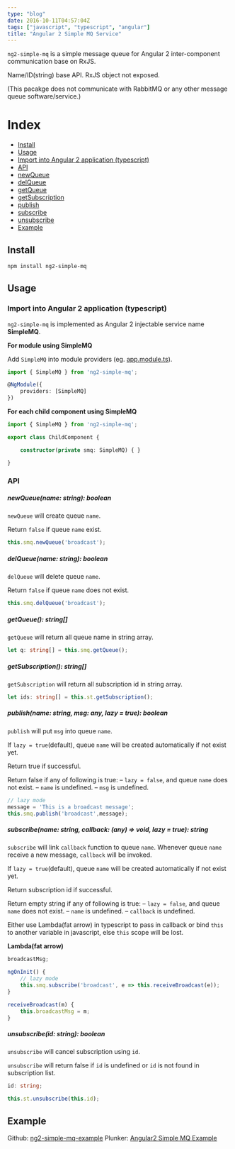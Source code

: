 ```yaml
---
type: "blog"
date: 2016-10-11T04:57:04Z
tags: ["javascript", "typescript", "angular"]
title: "Angular 2 Simple MQ Service"
---
```

`ng2-simple-mq` is a simple message queue for Angular 2 inter-component communication base on RxJS.

<!--more-->

Name/ID(string) base API. RxJS object not exposed.

(This pacakge does not communicate with RabbitMQ or any other message queue software/service.)

# Index

- [Install](#install)
- [Usage](#usage)
- [Import into Angular 2 application (typescript)](#import-into-angular-2-application-typescript)
- [API](#api)
 - [newQueue](#newqueuename-string-boolean)
 - [delQueue](#delqueuename-string-boolean)
 - [getQueue](#getqueue-string)
 - [getSubscription](#getsubscription-string)
 - [publish](#publishname-string-msg-any-lazy-true-boolean)
 - [subscribe](#subscribename-string-callback-any-void-lazy-true-string)
 - [unsubscribe](#unsubscribeid-string-boolean)
- [Example](#example)

## Install

```sh
npm install ng2-simple-mq
```

## Usage

### Import into Angular 2 application (typescript)

`ng2-simple-mq` is implemented as Angular 2 injectable service name **SimpleMQ**.

**For module using SimpleMQ**

Add `SimpleMQ` into module providers (eg. [app.module.ts](https://github.com/J-Siu/ng2-simple-mq-example/blob/master/app/app.module.ts)).

```ts
import { SimpleMQ } from 'ng2-simple-mq';

@NgModule({
    providers: [SimpleMQ]
})
```

**For each child component using SimpleMQ**

```ts
import { SimpleMQ } from 'ng2-simple-mq';

export class ChildComponent {

    constructor(private smq: SimpleMQ) { }

}
```

### API

##### newQueue(name: string): boolean

`newQueue` will create queue `name`.

Return `false` if queue `name` exist.

```ts
this.smq.newQueue('broadcast');
```

##### delQueue(name: string): boolean

`delQueue` will delete queue `name`.

Return `false` if queue `name` does not exist.

```ts
this.smq.delQueue('broadcast');
```

##### getQueue(): string[]

`getQueue` will return all queue name in string array.

```ts
let q: string[] = this.smq.getQueue();
```

##### getSubscription(): string[]

`getSubscription` will return all subscription id in string array.

```ts
let ids: string[] = this.st.getSubscription();
```

##### publish(name: string, msg: any, lazy = true): boolean

`publish` will put `msg` into queue `name`.

If `lazy = true`(default), queue `name` will be created automatically if not exist yet.

Return true if successful.

Return false if any of following is true:
 – `lazy = false`, and queue `name` does not exist.
 – `name` is undefined.
 – `msg` is undefined.

```ts
// lazy mode
message = 'This is a broadcast message';
this.smq.publish('broadcast',message);
```

##### subscribe(name: string, callback: (any) => void, lazy = true): string

`subscribe` will link `callback` function to queue `name`. Whenever queue `name` receive a new message, `callback` will be invoked.

If `lazy = true`(default), queue `name` will be created automatically if not exist yet.

Return subscription id if successful.

Return empty string if any of following is true:
 – `lazy = false`, and queue `name` does not exist.
 – `name` is undefined.
 – `callback` is undefined.

Either use Lambda(fat arrow) in typescript to pass in callback or bind `this` to another variable in javascript, else `this` scope will be lost.

**Lambda(fat arrow)**

```ts
broadcastMsg;

ngOnInit() {
    // lazy mode
    this.smq.subscribe('broadcast', e => this.receiveBroadcast(e));
}

receiveBroadcast(m) {
    this.broadcastMsg = m;
}
```

##### unsubscribe(id: string): boolean

`unsubscribe` will cancel subscription using `id`.

`unsubscribe` will return false if `id` is undefined or `id` is not found in subscription list.

```ts
id: string;

this.st.unsubscribe(this.id);
```

## Example

Github: [ng2-simple-mq-example](https://github.com/J-Siu/ng2-simple-mq-example)
Plunker: [Angular2 Simple MQ Example](http://embed.plnkr.co/e8Crbf/)
